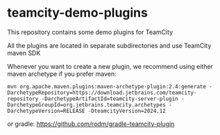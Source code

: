 # teamcity-demo-plugins
This repository contains some demo plugins for TeamCity

All the plugins are located in separate subdirectories and use TeamCity maven SDK

Whenever you want to create a new plugin, we recommend using either maven archetype if you prefer maven:
```
mvn org.apache.maven.plugins:maven-archetype-plugin:2.4:generate -DarchetypeRepository=https://download.jetbrains.com/teamcity-repository -DarchetypeArtifactId=teamcity-server-plugin -DarchetypeGroupId=org.jetbrains.teamcity.archetypes -DarchetypeVersion=RELEASE -DteamcityVersion=2024.12
```
or gradle: https://github.com/rodm/gradle-teamcity-plugin
